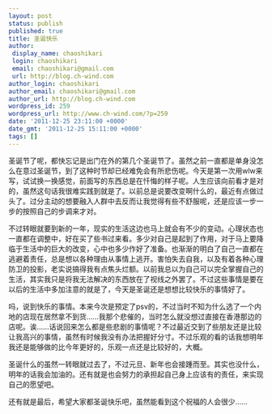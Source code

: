 ```yaml
---
layout: post
status: publish
published: true
title: 圣诞快乐
author:
 display_name: chaoshikari
 login: chaoshikari
 email: chaoshikari@gmail.com
 url: http://blog.ch-wind.com
author_login: chaoshikari
author_email: chaoshikari@gmail.com
author_url: http://blog.ch-wind.com
wordpress_id: 259
wordpress_url: http://www.ch-wind.com/?p=259
date: '2011-12-25 23:11:00 +0000'
date_gmt: '2011-12-25 15:11:00 +0000'
tags: []
---
```

圣诞节了呢，都快忘记是出门在外的第几个圣诞节了。虽然之前一直都是单身没怎么在意过圣诞节，到了这种时节却已经难免会有所悲伤呢。今天是第一次用wlw来写，试试换一换感觉，前面写的东西总是在忏悔的样子呢。人生应该向前看才是对的，虽然这句话我很难实践到就是了。以前总是说要改变啊什么的，最近有点做过头了。过分主动的想要融入人群中去反而让我觉得有些不舒服呢，还是应该一步一步的按照自己的步调来才对。


不过转眼就要到新的一年，现实的生活这边也马上就会有不少的变动。心理状态也一直都在调整中，好在买了些书过来看。多少对自己是起到了作用，对于马上要降临于生活中的巨大的改变，心中也多少作好了准备。也渐渐的明白了自己一直都在逃避着责任，总是想以各种理由从事情上逃开。害怕失去自我，以及有着各种心理防卫的投影，老实说搞得我有点焦头烂额。以前我总以为自己可以完全掌握自己的生活，其实我只是将我无法解决的东西放在了视线之外罢了。不过这些事情是要在以后的生活中多加注意的就是了，今天是圣诞还是想想比较快乐的事情好了。


吗，说到快乐的事情。本来今次是预定了psv的，不过当时不知为什么选了一个内地的店现在居然拿不到货……我那个悲催的，当时怎么就没想过直接在香港那边的店呢。诶……话说回来怎么都是些悲剧的事情呢？不过最近交到了些朋友还是比较让我高兴的事情，虽然有时候我没有办法把握好分寸。不过乐观的看的话我想明年我还是能够做的比今年更好的，乐观一点还是比较好的，大概。


圣诞什么的虽然一转眼就过去了，不过元旦、新年也会接踵而至。其实也没什么，明年的话我会加油的。还有就是也会努力的承担起自己身上应该有的责任，来实现自己的愿望吧。


还有就是最后，希望大家都圣诞快乐吧，虽然能看到这个祝福的人会很少……


